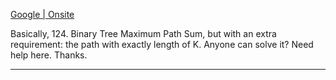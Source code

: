 [Google | Onsite](https://leetcode.com/discuss/interview-question/1901074/Google-or-Onsite)

Basically, 124. Binary Tree Maximum Path Sum, but with an extra requirement: the path with exactly length of K. Anyone can solve it? Need help here. Thanks.

----------


<!--stackedit_data:
eyJoaXN0b3J5IjpbLTE2MzEwNjQ1NjddfQ==
-->